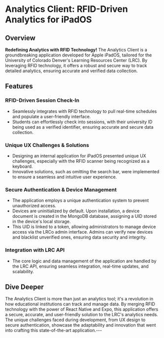 # Analytics Client: RFID-Driven Analytics for iPadOS

## Overview

**Redefining Analytics with RFID Technology!** 
The Analytics Client is a groundbreaking application developed for Apple iPadOS, tailored for the University of Colorado Denver's Learning Resources Center (LRC). By leveraging RFID technology, it offers a robust and secure way to track detailed analytics, ensuring accurate and verified data collection.
## Features
### RFID-Driven Session Check-In
- Seamlessly integrates with RFID technology to pull real-time schedules and populate a user-friendly interface.
- Students can effortlessly check into sessions, with their university ID being used as a verified identifier, ensuring accurate and secure data collection.
### Unique UX Challenges & Solutions
- Designing an internal application for iPadOS presented unique UX challenges, especially with the RFID scanner being recognized as a keyboard.
- Innovative solutions, such as omitting the search bar, were implemented to ensure a seamless and intuitive user experience.
### Secure Authentication & Device Management
- The application employs a unique authentication system to prevent unauthorized access.
- Devices are uninitialized by default. Upon installation, a device document is created in the MongoDB database, assigning a UID stored in the device's local storage.
- This UID is linked to a token, allowing administrators to manage device access via the LRCo admin interface. Admins can verify new devices and blacklist unverified ones, ensuring data security and integrity.
### Integration with LRC API
- The core logic and data management of the application are handled by the LRC API, ensuring seamless integration, real-time updates, and scalability.
## Dive Deeper

The Analytics Client is more than just an analytics tool; it's a revolution in how educational institutions can track and manage data. By merging RFID technology with the power of React Native and Expo, this application offers a secure, accurate, and user-friendly solution to the LRC's analytics needs. The unique challenges faced during development, from UX design to secure authentication, showcase the adaptability and innovation that went into crafting this state-of-the-art application.---
